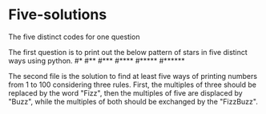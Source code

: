 # Five-solutions
The five distinct codes for one question

The first question is to print out the below pattern of stars in five distinct ways using python.
#*
#**
#***
#****
#*****
#******


The second file is the solution to find at least five ways of printing numbers from 1 to 100 considering three rules. First, the multiples of three should be replaced by the word "Fizz", then the multiples of five are displaced by "Buzz", while the multiples of both should be exchanged by the "FizzBuzz".
